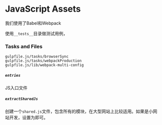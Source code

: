 # JavaScript Assets
我们使用了Babel和Webpack

使用`__tests__`目录做测试用例，

### Tasks and Files
```
gulpfile.js/tasks/browserSync
gulpfile.js/tasks/webpackProduction
gulpfile.js/lib/webpack-multi-config
```

##### `entries`
JS入口文件

##### `extractSharedJs`
创建一个`shared.js`文件，包含所有的模块，在大型网站上比较适用。如果是小网站开发，设置为即可。

